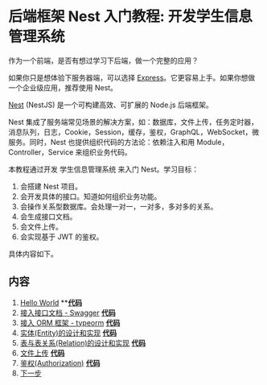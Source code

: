 # 后端框架 Nest 入门教程: 开发学生信息管理系统
作为一个前端，是否有想过学习下后端，做一个完整的应用？

如果你只是想体验下服务器端，可以选择 [Express](https://expressjs.com/zh-cn/)。它更容易上手。如果你想做一个企业级应用，推荐使用 Nest。

[Nest](https://nestjs.com/) (NestJS) 是一个可构建高效、可扩展的 Node.js 后端框架。

Nest 集成了服务端常见场景的解决方案，如：数据库，文件上传，任务定时器，消息队列，日志，Cookie，Session，缓存，鉴权，GraphQL，WebSocket，微服务。同时，Nest 也提供组织代码的方法论：依赖注入和用 Module，Controller，Service 来组织业务代码。

本教程通过开发 学生信息管理系统 来入门 Nest。学习目标：
1. 会搭建 Nest 项目。
2. 会开发具体的接口。知道如何组织业务功能。
3. 会操作关系型数据库。会处理一对一，一对多，多对多的关系。
4. 会生成接口文档。
5. 会文件上传。
6. 会实现基于 JWT 的鉴权。

具体内容如下。

## 内容
1. [Hello World](https://iamjoel.github.io/article/dist/nest/student-management/01-hello-world/) ****[代码](https://github.com/iamjoel/student-management-api/tree/feature/hello-world)**
2. [接入接口文档 - Swagger](https://iamjoel.github.io/article/dist/nest/student-management/02-swagger/) **[代码](https://github.com/iamjoel/student-management-api/tree/feature/swagger)**
3. [接入 ORM 框架 - typeorm](https://iamjoel.github.io/article/dist/nest/student-management/03-orm/) **[代码](https://github.com/iamjoel/student-management-api/tree/feature/orm)**
4. [实体(Entity)的设计和实现](https://iamjoel.github.io/article/dist/nest/student-management/04-entity/) **[代码](https://github.com/iamjoel/student-management-api/tree/feature/entity)**
5. [表与表关系(Relation)的设计和实现](https://iamjoel.github.io/article/dist/nest/student-management/05-relation/) **[代码](https://github.com/iamjoel/student-management-api/tree/feature/relation)**
6. [文件上传](https://iamjoel.github.io/article/dist/nest/student-management/06-upload-file/) **[代码](https://github.com/iamjoel/student-management-api/tree/feature/upload-file)**
7. [鉴权(Authorization)](https://iamjoel.github.io/article/dist/nest/student-management/07-jwt/) **[代码](https://github.com/iamjoel/student-management-api/tree/feature/auth)**
8. [下一步](https://iamjoel.github.io/article/dist/nest/student-management/08-next/)
